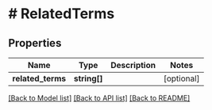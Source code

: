 # # RelatedTerms

## Properties

Name | Type | Description | Notes
------------ | ------------- | ------------- | -------------
**related_terms** | **string[]** |  | [optional]

[[Back to Model list]](../../README.md#models) [[Back to API list]](../../README.md#endpoints) [[Back to README]](../../README.md)
